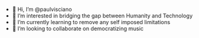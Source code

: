 - 👋 Hi, I’m @paulvisciano
- 👀 I’m interested in bridging the gap between Humanity and Technology
- 🌱 I’m currently learning to remove any self imposed limitations
- 💞️ I’m looking to collaborate on democratizing music

<!---
paulvisciano/paulvisciano is a ✨ special ✨ repository because its `README.md` (this file) appears on your GitHub profile.
You can click the Preview link to take a look at your changes.
--->
